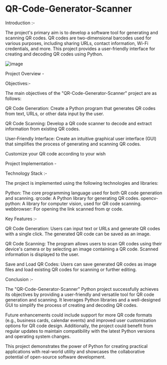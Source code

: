 # QR-Code-Generator-Scanner

Introduction :-

The project's primary aim is to develop a software tool for generating and scanning QR codes. QR codes are two-dimensional barcodes used for various purposes, including sharing URLs, contact information, Wi-Fi credentials, and more. This project provides a user-friendly interface for creating and decoding QR codes using Python.

![image](https://github.com/user-attachments/assets/cf8b4842-9739-483c-86ec-1663439091c0)

Project Overview -

Objectives:-

The main objectives of the "QR-Code-Generator-Scanner" project are as follows:

QR Code Generation: Create a Python program that generates QR codes from text, URLs, or other data input by the user.

QR Code Scanning: Develop a QR code scanner to decode and extract information from existing QR codes.

User-Friendly Interface: Create an intuitive graphical user interface (GUI) that simplifies the process of generating and scanning QR codes.

Customize your QR code according to your wish

Project Implementation -

Technology Stack :-

The project is implemented using the following technologies and libraries:

Python: The core programming language used for both QR code generation and scanning.
qrcode: A Python library for generating QR codes.
opencv-python: A library for computer vision, used for QR code scanning.
webbrowser: For opening the link scanned from qr code.

Key Features :-

QR Code Generation: Users can input text or URLs and generate QR codes with a single click. The generated QR code can be saved as an image.

QR Code Scanning: The program allows users to scan QR codes using their device's camera or by selecting an image containing a QR code. Scanned information is displayed to the user.

Save and Load QR Codes: Users can save generated QR codes as image files and load existing QR codes for scanning or further editing.

Conclusion :-

The "QR-Code-Generator-Scanner" Python project successfully achieves its objectives by providing a user-friendly and versatile tool for QR code generation and scanning. It leverages Python libraries and a well-designed GUI to simplify the process of creating and decoding QR codes.

Future enhancements could include support for more QR code formats (e.g., business cards, calendar events) and improved user customization options for QR code design. Additionally, the project could benefit from regular updates to maintain compatibility with the latest Python versions and operating system changes.

This project demonstrates the power of Python for creating practical applications with real-world utility and showcases the collaborative potential of open-source software development.
